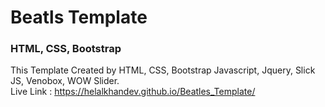 # Beatls Template
### HTML, CSS, Bootstrap

This Template Created by HTML, CSS, Bootstrap Javascript, Jquery, Slick JS, Venobox, WOW Slider.
<br/>Live Link : https://helalkhandev.github.io/Beatles_Template/
